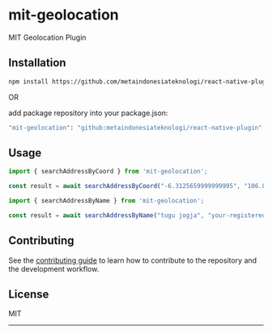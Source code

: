 # mit-geolocation

MIT Geolocation Plugin

## Installation

```sh
npm install https://github.com/metaindonesiateknologi/react-native-plugin.git
```

OR 

add package repository into your package.json:
```sh
"mit-geolocation": "github:metaindonesiateknologi/react-native-plugin"
```

## Usage


```js
import { searchAddressByCoord } from 'mit-geolocation';

const result = await searchAddressByCoord("-6.3125659999999995", "106.8620154", "your-registered-token");
```


```js
import { searchAddressByName } from 'mit-geolocation';

const result = await searchAddressByName("tugu jogja", "your-registered-token");
```


## Contributing

See the [contributing guide](CONTRIBUTING.md) to learn how to contribute to the repository and the development workflow.

## License

MIT

---